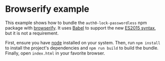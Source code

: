 # Browserify example

This example shows how to bundle the `auth0-lock-passwordless` npm package with [browserify](http://browserify.org). It uses [Babel](https://babeljs.io/) to support the new [ES2015 syntax](https://babeljs.io/docs/learn-es2015/), but it is not a requirement.

First, ensure you have [node](https://nodejs.org/) installed on your system. Then, run `npm install` to install the project's dependencies and `npm run build` to build the bundle. Finally, open `index.html` in your favorite browser.
